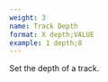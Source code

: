```yaml
---
weight: 3
name: Track Depth
format: X depth;VALUE
example: 1 depth;8
---
```

Set the depth of a track.